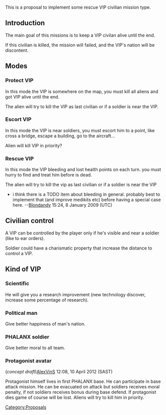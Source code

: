 This is a proposal to implement some rescue VIP civilian mission type.

## Introduction

The main goal of this missions is to keep a VIP civilan alive until the
end.

If this civilian is killed, the mission will failed, and the VIP's
nation will be discontent.

## Modes

### Protect VIP

In this mode the VIP is somewhere on the map, you must kill all aliens
and got VIP alive until the end.

The alien will try to kill the VIP as last civilian or if a soldier is
near the VIP.

### Escort VIP

In this mode the VIP is near soldiers, you must escort him to a point,
like cross a bridge, escape a building, go to the aircraft...

Alien will kill VIP in priority?

### Rescue VIP

In this mode the VIP bleeding and lost health points on each turn. you
must hurry to find and treat him before is dead.

The alien will try to kill the vip as last civilian or if a soldier is
near the VIP

- i think there is a TODO item about bleeding in general. probably best
  to implement that (and improve medikits etc) before having a special
  case here. --[Blondandy](User:Blondandy "wikilink") 15:24, 8 January
  2009 (UTC)

## Civilian control

A VIP can be controlled by the player only if he's visible and near a
soldier (like to ear orders).

Soldier could have a charismatic property that increase the distance to
control a VIP.

## Kind of VIP

### Scientific

He will give you a research improvement (new technology discover,
increase some percentage of research).

### Political man

Give better happiness of man's nation.

### PHALANX soldier

Give better moral to all team.

### Protagonist avatar

(*concept draft*)[AlexVinS](User:AlexVinS "wikilink") 12:08, 10 April
2012 (SAST)

Protagonist himself lives in first PHALANX base. He can participate in
base attack mission. He can be evacuated on attack but soldiers receives
moral penalty, if not soldiers receives bonus during base defend. If
protagonist dies game of course will be lost. Aliens will try to kill
him in priority.

[Category:Proposals](Category:Proposals "wikilink")